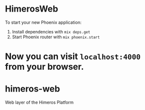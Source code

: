 # HimerosWeb

To start your new Phoenix application:

1. Install dependencies with `mix deps.get`
2. Start Phoenix router with `mix phoenix.start`

Now you can visit `localhost:4000` from your browser.
=======
himeros-web
===========

Web layer of the Himeros Platform
